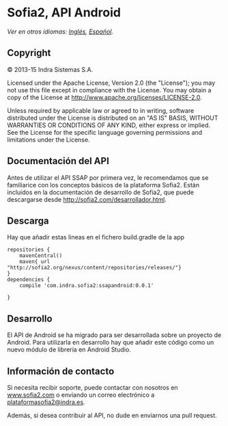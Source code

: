 # Sofia2, API Android

*Ver en otros idiomas: [Inglés](README.md), [Español](README.es.md).*

## Copyright

© 2013-15 Indra Sistemas S.A.

Licensed under the Apache License, Version 2.0 (the "License"); you may not use this file except in compliance with the License. You may obtain a copy of the License at http://www.apache.org/licenses/LICENSE-2.0.

Unless required by applicable law or agreed to in writing, software distributed under the License is distributed on an "AS IS" BASIS, WITHOUT WARRANTIES OR CONDITIONS OF ANY KIND, either express or implied. See the License for the specific language governing permissions and limitations under the License.

## Documentación del API

Antes de utilizar el API SSAP por primera vez, le recomendamos que se familiarice con los conceptos básicos de la plataforma Sofia2. Están incluidos en la
documentación de desarrollo de Sofia2, que puede descargarse desde http://sofia2.com/desarrollador.html.

## Descarga
Hay que añadir estas lineas en el fichero build.gradle de la app
```
repositories {
    mavenCentral()
    maven{ url "http://sofia2.org/nexus/content/repositories/releases/"}
}
dependencies {
    compile 'com.indra.sofia2:ssapandroid:0.0.1'

}
```

## Desarrollo

El API de Android se ha migrado para ser desarrollada sobre un proyecto de Android. Para utilizarla en desarrollo hay que añadir este código como un nuevo módulo de librería en Android Studio.

## Información de contacto

Si necesita recibir soporte, puede contactar con nosotros en www.sofia2.com o enviando un correo electrónico a [plataformasofia2@indra.es](mailto:plataformasofia2@indra.es).

Además, si desea contribuir al API, no dude en enviarnos una pull request.
